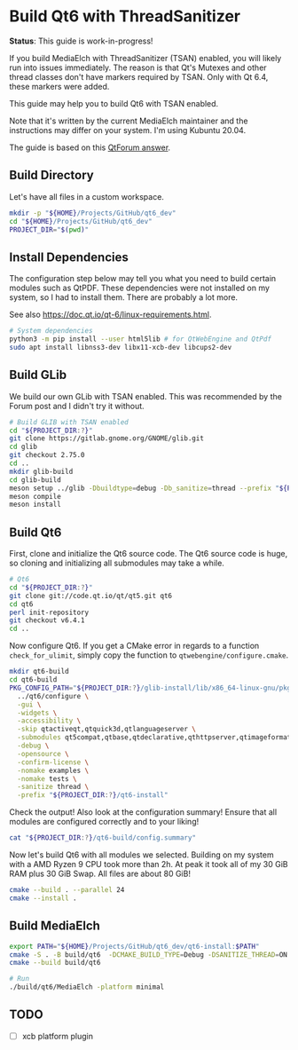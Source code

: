 # Build Qt6 with ThreadSanitizer

__Status__: This guide is work-in-progress!

If you build MediaElch with ThreadSanitizer (TSAN) enabled, you will likely
run into issues immediately.  The reason is that Qt's Mutexes and other thread
classes don't have markers required by TSAN.  Only with Qt 6.4, these markers
were added.

This guide may help you to build Qt6 with TSAN enabled.

Note that it's written by the current MediaElch maintainer and the instructions
may differ on your system.  I'm using Kubuntu 20.04.

The guide is based on this [QtForum answer].


## Build Directory

Let's have all files in a custom workspace.

```sh
mkdir -p "${HOME}/Projects/GitHub/qt6_dev"
cd "${HOME}/Projects/GitHub/qt6_dev"
PROJECT_DIR="$(pwd)"
```


## Install Dependencies

The configuration step below may tell you what you need to build certain
modules such as QtPDF.  These dependencies were not installed on my system,
so I had to install them.  There are probably a lot more.

See also <https://doc.qt.io/qt-6/linux-requirements.html>.

```sh
# System dependencies
python3 -m pip install --user html5lib # for QtWebEngine and QtPdf
sudo apt install libnss3-dev libx11-xcb-dev libcups2-dev
```


## Build GLib

We build our own GLib with TSAN enabled.  This was recommended by the
Forum post and I didn't try it without.

```sh
# Build GLIB with TSAN enabled
cd "${PROJECT_DIR:?}"
git clone https://gitlab.gnome.org/GNOME/glib.git
cd glib
git checkout 2.75.0
cd ..
mkdir glib-build
cd glib-build
meson setup ../glib -Dbuildtype=debug -Db_sanitize=thread --prefix "${PROJECT_DIR}/glib-install"
meson compile
meson install
```


## Build Qt6

First, clone and initialize the Qt6 source code.
The Qt6 source code is huge, so cloning and initializing all submodules
may take a while.

```sh
# Qt6
cd "${PROJECT_DIR:?}"
git clone git://code.qt.io/qt/qt5.git qt6
cd qt6
perl init-repository
git checkout v6.4.1
cd ..
```

Now configure Qt6.  If you get a CMake error in regards to a function
`check_for_ulimit`, simply copy the function to `qtwebengine/configure.cmake`.

```sh
mkdir qt6-build
cd qt6-build
PKG_CONFIG_PATH="${PROJECT_DIR:?}/glib-install/lib/x86_64-linux-gnu/pkgconfig" \
  ../qt6/configure \
  -gui \
  -widgets \
  -accessibility \
  -skip qtactiveqt,qtquick3d,qtlanguageserver \
  -submodules qt5compat,qtbase,qtdeclarative,qthttpserver,qtimageformats,qtmultimedia,qtshadertools,qtnetworkauth,qtsvg,qttools,qttranslations,qtwebengine,qtxmlpatterns \
  -debug \
  -opensource \
  -confirm-license \
  -nomake examples \
  -nomake tests \
  -sanitize thread \
  -prefix "${PROJECT_DIR:?}/qt6-install"
```

Check the output! Also look at the configuration summary!
Ensure that all modules are configured correctly and to your liking!

```sh
cat "${PROJECT_DIR:?}/qt6-build/config.summary"
```

Now let's build Qt6 with all modules we selected.  Building on my system with
a AMD Ryzen 9 CPU took more than 2h.  At peak it took all of my 30 GiB RAM
plus 30 GiB Swap.  All files are about 80 GiB!

```sh
cmake --build . --parallel 24
cmake --install .
```

## Build MediaElch

```sh
export PATH="${HOME}/Projects/GitHub/qt6_dev/qt6-install:$PATH"
cmake -S . -B build/qt6  -DCMAKE_BUILD_TYPE=Debug -DSANITIZE_THREAD=ON -GNinja
cmake --build build/qt6

# Run
./build/qt6/MediaElch -platform minimal
```

## TODO

- [ ] xcb platform plugin


[QtForum answer]: https://forum.qt.io/topic/140544/qt-6-4-built-with-tsan-but-how-to-add-my-own-glib-build/3
